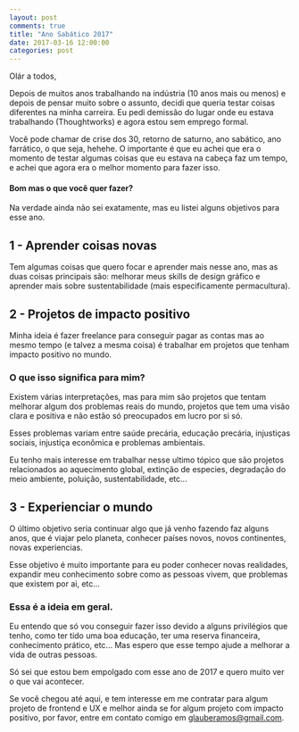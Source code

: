 ```yaml
---
layout: post
comments: true
title: "Ano Sabático 2017"
date: 2017-03-16 12:00:00
categories: post
---
```


Olár a todos,

Depois de muitos anos trabalhando na indústria (10 anos mais ou menos) e depois de pensar muito sobre o assunto, decidi que queria testar coisas diferentes na minha carreira. Eu pedi demissão do lugar onde eu estava trabalhando (Thoughtworks) e agora estou sem emprego formal.

Você pode chamar de crise dos 30, retorno de saturno, ano sabático, ano farrático, o que seja, hehehe. O importante é que eu achei que era o momento de testar algumas coisas que eu estava na cabeça faz um tempo, e achei que agora era o melhor momento para fazer isso.

#### Bom mas o que você quer fazer?

Na verdade ainda não sei exatamente, mas eu listei alguns objetivos para esse ano.

## 1 - Aprender coisas novas

Tem algumas coisas que quero focar e aprender mais nesse ano, mas as duas coisas principais são: melhorar meus skills de design gráfico e aprender mais sobre sustentabilidade (mais especificamente permacultura).

## 2 - Projetos de impacto positivo

Minha ideia é fazer freelance para conseguir pagar as contas mas ao mesmo tempo (e talvez a mesma coisa) é trabalhar em projetos que tenham impacto positivo no mundo.

### O que isso significa para mim?

Existem várias interpretações, mas para mim são projetos que tentam melhorar algum dos problemas reais do mundo, projetos que tem uma visão clara e positiva e não estão só preocupados em lucro por si só.

Esses problemas variam entre saúde precária, educação precária, injustiças sociais, injustiça econômica e problemas ambientais.

Eu tenho mais interesse em trabalhar nesse ultimo tópico que são projetos relacionados ao aquecimento global, extinção de especies, degradação do meio ambiente, poluição, sustentabilidade, etc...

## 3 - Experienciar o mundo

O último objetivo seria continuar algo que já venho fazendo faz alguns anos, que é viajar pelo planeta, conhecer países novos, novos continentes, novas experiencias.

Esse objetivo é muito importante para eu poder conhecer novas realidades, expandir meu conhecimento sobre como as pessoas vivem, que problemas que existem por ai, etc...

### Essa é a ideia em geral.

Eu entendo que só vou conseguir fazer isso devido a alguns privilégios que tenho, como ter tido uma boa educação, ter uma reserva financeira, conhecimento prático, etc... Mas espero que esse tempo ajude a melhorar a vida de outras pessoas.

Só sei que estou bem empolgado com esse ano de 2017 e quero muito ver o que vai acontecer.

Se você chegou até aqui, e tem interesse em me contratar para algum projeto de frontend e UX e melhor ainda se for algum projeto com impacto positivo, por favor, entre em contato comigo em [glauberamos@gmail.com](mailto:glauberamos@gmail.com).
